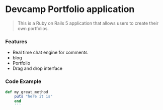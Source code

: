 # Devcamp Portfolio application

> This is a Ruby on Rails 5 application that allows users to create their own portfolios.

### Features

- Real time chat engine for comments
- blog
- Portfolio
- Drag and drop interface

### Code Example

```ruby
def my_great_method
    puts "here it is"
    end
    ```